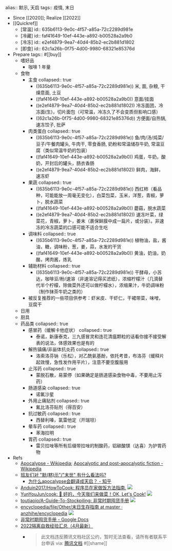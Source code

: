 alias:: 默示, 天启
tags:: 疫情, 末日
  - Since [[2020]]; Realize [[2022]]
  - [[Quickref]]
    - [常温]
      id:: 635b6113-9e0c-4f57-a85a-72c2289d981e
    - [冷藏]
      id:: faf41649-10ef-443e-a892-b00528a2a9b0
    - [冷冻]
      id:: e2ef4879-9ea7-40d4-85b2-ec2b881d1802
    - [即食]
      id:: 62c1a26b-0f75-4d00-9980-68321e85376d
- Prepare
  tags:: #[[buy]]
  - 嗜好品
    - 咖啡 1 年量
  - 食物
    - 主食
      collapsed:: true
      - ((635b6113-9e0c-4f57-a85a-72c2289d981e)) 米, 面, 杂粮, 干燥意面, 土豆
      - ((faf41649-10ef-443e-a892-b00528a2a9b0)) 意面/挂面
      - ((e2ef4879-9ea7-40d4-85b2-ec2b881d1802)) 冷冻面团，冷冻面(生)，切片面包（可常温，冷冻久了不会变质但影响口感）
      - ((62c1a26b-0f75-4d00-9980-68321e85376d)) 方便面/自热锅, 速冻饺子, 批萨
    - 肉类蛋白
      collapsed:: true
      - ((635b6113-9e0c-4f57-a85a-72c2289d981e)) 鱼/肉/汤/炖菜/豆子/午餐肉罐头, 牛肉干, 零食香肠, 奶粉和常温储存牛奶, 常温豆腐（类似常温牛奶的包装）
      - ((faf41649-10ef-443e-a892-b00528a2a9b0)) 鸡蛋，牛奶，酸奶，开封后的罐头，肠衣香肠
      - ((e2ef4879-9ea7-40d4-85b2-ec2b881d1802)) 鲜肉，海鲜，速冻虾
    - 果蔬
      collapsed:: true
      - ((635b6113-9e0c-4f57-a85a-72c2289d981e)) 西红柿（看品种，可能能放一周毫无变化），白菜包菜，玉米，洋葱，青椒，萝卜，脱水蔬菜
      - ((faf41649-10ef-443e-a892-b00528a2a9b0)) 蘑菇，脱水蔬菜
      - ((e2ef4879-9ea7-40d4-85b2-ec2b881d1802)) 速冻叶菜，绿菜花，青椒，萝卜，姜末（裹保鲜膜中成一扁片，或分装）。非速冻的冷冻蔬菜的口感可能不适合生吃
    - 调味料
      collapsed:: true
      - ((635b6113-9e0c-4f57-a85a-72c2289d981e)) 植物油，盐，酱油，糖，调味粉，葱，姜，蒜，水发的干货
      - ((faf41649-10ef-443e-a892-b00528a2a9b0)) 黄油，奶油，奶酪，烤肉酱，炼乳
    - 辅助材料
      collapsed:: true
      - ((635b6113-9e0c-4f57-a85a-72c2289d981e)) 干酵母，小苏达，咖啡豆/粉/速溶（非速溶记得买滤纸），浓缩柠檬汁（几滴替代半个柠檬，除做菜外还可以做柠檬水），浓缩果汁，牛奶调味粉（制作抹茶牛奶之类的）
    - 被反复推荐的一些项目供参考：虾米皮、干虾仁，干裙带菜，味噌，豆腐干
  - 日用
  - 厨具
  - 药品类
    collapsed:: true
    - 感冒药（缓解卡他症状）
      collapsed:: true
      - 泰诺，新康泰克，三九感冒灵和连花清瘟颗粒的话看你接不接受解表的说法，体感效果也是有的
    - 解热镇痛/非甾体抗炎药
      collapsed:: true
      - 洛索洛芬钠（乐松），对乙酰氨基酚，依托考昔，布洛芬（缓释片起效慢，急性发作用平片），注意不要空腹服用
    - 止泻药
      collapsed:: true
      - 蒙脱石散，易蒙停（如果确定是肠道感染食物中毒，不要用止泻药）
    - 肠道感染
      collapsed:: true
      - 诺氟沙星
    - 外用止痛贴剂
      collapsed:: true
      - 氟比洛芬贴剂（得百安）
    - 抗过敏药
      collapsed:: true
      - 西替利嗪，氯雷他定（开瑞坦）
    - 晕车药
      collapsed:: true
      - 苯海拉明
    - 胃药
      collapsed:: true
      - 雷贝拉唑等所有后缀带拉唑的制酸药，铝碳酸镁（达喜）为护胃药物
- Refs
  - [Apocalypse - Wikipedia](https://en.wikipedia.org/wiki/Apocalypse); [Apocalyptic and post-apocalyptic fiction - Wikipedia](https://en.wikipedia.org/wiki/Apocalyptic_and_post-apocalyptic_fiction)
  - [班友们对 "默(黙)示"/"末世" 有什么看法吗?](https://bgm.tv/group/topic/374221)
    - [为什么apocalypse会翻译成天启？ - 知乎](https://www.zhihu.com/question/266450424)
  - [Anduin2017/HowToCook: 程序员在家做饭方法指南.](https://github.com/Anduin2017/HowToCook) ![](https://img.shields.io/github/stars/Anduin2017/HowToCook)
  - [YunYouJun/cook: 🍲 好的，今天我们来做菜！OK, Let's Cook!](https://github.com/YunYouJun/cook) ![](https://img.shields.io/github/stars/YunYouJun/cook)
  - [toutiaoio/A-Guide-To-Stockpiling: 非常时期囤货手册](https://github.com/toutiaoio/A-Guide-To-Stockpiling) ![](https://img.shields.io/github/stars/toutiaoio/A-Guide-To-Stockpiling)
  - [encyclopedia/file/Other/末日生存指南 at master · anzhihe/encyclopedia](https://github.com/anzhihe/encyclopedia/tree/master/file/Other/%E6%9C%AB%E6%97%A5%E7%94%9F%E5%AD%98%E6%8C%87%E5%8D%97) ![](https://img.shields.io/github/stars/anzhihe/encyclopedia)
  - [非常时期囤货手册 - Google Docs](https://docs.google.com/document/d/1-c93ax4Uog_CHTOLBKpKLNCUtZYwacGbXm8OP3Fh810)
  - [2022隔离自救经验汇总（4月最新）](https://docs.qq.com/sheet/DZVZDVlpOYnNPWWJw)
    - > 此文档违反腾讯文档社区公约，暂时无法查看，请所有者联系平台申诉
      via: [腾讯文档](https://docs.qq.com/sheet/DZUpJS0tQZm1YYWlt) #[[shame]]